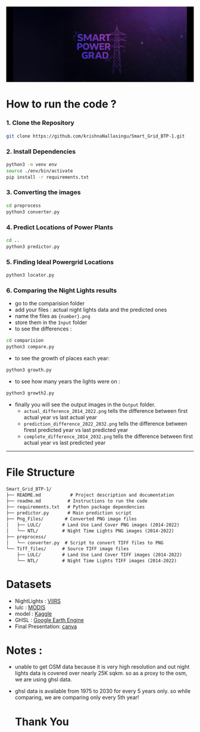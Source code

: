 ![alternate](https://github.com/krishnaNallasingu/Smart_Grid_BTP-1/blob/main/logo.jpg)

# How to run the code ? 
### 1. Clone the Repository
```bash
git clone https://github.com/krishnaNallasingu/Smart_Grid_BTP-1.git
```

### 2. Install Dependencies
```bash
python3 -m venv env
source ./env/bin/activate
pip install -r requirements.txt
```

### 3. Converting the images
```bash
cd preprocess
python3 converter.py
```

### 4. Predict Locations of Power Plants
```bash
cd ..
python3 predictor.py
```

### 5. Finding Ideal Powergrid Locations
```bash
python3 locator.py
```

### 6. Comparing the Night Lights results
- go to the comparision folder
- add your files : actual night lights data and the predicted ones
- name the files as `{number}.png`
- store them in the `Input` folder
- to see the differences :
```bash
cd comparision
python3 compare.py
```
- to see the growth of places each year:
```bash
python3 growth.py
```
- to see how many years the lights were on :
```bash
python3 growth2.py
```
- finally you will see the output images in the `Output` folder.
  - `actual_difference_2014_2022.png` tells the difference between first actual year vs last actual year
  - `prediction_difference_2022_2032.png` tells the difference between firest predicted year vs last predicted year
  - `complete_difference_2014_2032.png` tells the difference between first actual year vs last predicted year

---

# File Structure

```
Smart_Grid_BTP-1/
├── README.md           # Project description and documentation
├── readme.md          # Instructions to run the code
├── requirements.txt   # Python package dependencies
├── predictor.py       # Main prediction script
├── Png_Files/        # Converted PNG image files
│   ├── LULC/        # Land Use Land Cover PNG images (2014-2022)
│   └── NTL/         # Night Time Lights PNG images (2014-2022)
├── preprocess/
│   └── converter.py  # Script to convert TIFF files to PNG
└── Tiff_files/      # Source TIFF image files
    ├── LULC/        # Land Use Land Cover TIFF images (2014-2022)
    └── NTL/         # Night Time Lights TIFF images (2014-2022)
```

# Datasets
- NightLights : [VIIRS](https://developers.google.com/earth-engine/datasets/catalog/NOAA_VIIRS_DNB_MONTHLY_V1_VCMCFG)
- lulc : [MODIS](https://developers.google.com/earth-engine/datasets/catalog/MODIS_061_MCD12Q1)
- model : [Kaggle](https://www.kaggle.com/code/susheelkrishna2/ntl-predictions)
- GHSL : [Google Earth Engine](https://developers.google.com/earth-engine/datasets/catalog/JRC_GHSL_P2023A_GHS_BUILT_S#description)
- Final Presentation: [canva](https://www.canva.com/design/DAGmd8N1DDk/a3d2r4E0oYxRFX2EjkxoAw/edit?utm_content=DAGmd8N1DDk&utm_campaign=designshare&utm_medium=link2&utm_source=sharebutton)

# Notes :
- unable to get OSM data because it is very high resolution and out night lights data is covered over nearly 25K sqkm. so as a proxy to the osm, we are using ghsl data.
- ghsl data is available from 1975 to 2030 for every 5 years only. so while comparing, we are comparing only every 5th year!

  # Thank You
